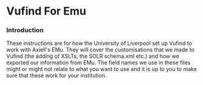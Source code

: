 # Vufind For Emu

### Introduction
These instructions are for how the University of Liverpool set up Vufind to work with Axiell's EMu. 
They will cover the customisations that we made to Vufind (the adding of XSLTs, the SOLR schema.xml  etc.) and how we exported our information from EMu. The field names we use in these files might or might not relate to what you want to use and it is up to you to make sure that these work for your institution. 

